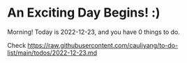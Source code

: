 # An Exciting Day Begins! :)

Morning! Today is 2022-12-23, and you have 0 things to do.

Check https://raw.githubusercontent.com/cauliyang/to-do-list/main/todos/2022-12-23.md